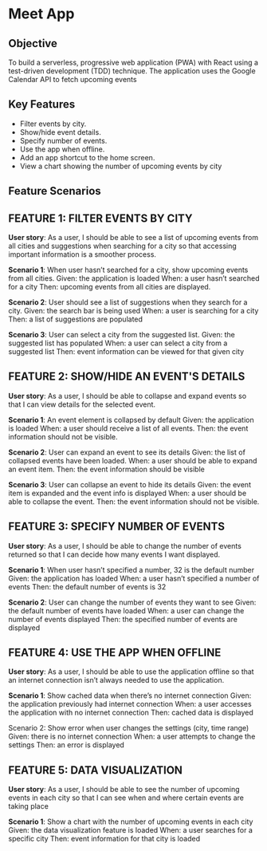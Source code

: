 # Meet App

## Objective

To build a serverless, progressive web application (PWA) with React using a
test-driven development (TDD) technique. The application uses the Google
Calendar API to fetch upcoming events

## Key Features

-   Filter events by city.
-   Show/hide event details.
-   Specify number of events.
-   Use the app when offline.
-   Add an app shortcut to the home screen.
-   View a chart showing the number of upcoming events by city

## Feature Scenarios

## FEATURE 1: FILTER EVENTS BY CITY

**User story**: As a user, I should be able to see a list of upcoming events from all cities and suggestions when searching for a city so that accessing important information is a smoother process.

**Scenario 1**: When user hasn’t searched for a city, show upcoming events from all cities.
Given: the application is loaded
When: a user hasn’t searched for a city
Then: upcoming events from all cities are displayed.

**Scenario 2**: User should see a list of suggestions when they search for a city.
Given: the search bar is being used
When: a user is searching for a city
Then: a list of suggestions are populated

**Scenario 3**: User can select a city from the suggested list.
Given: the suggested list has populated
When: a user can select a city from a suggested list
Then: event information can be viewed for that given city

## FEATURE 2: SHOW/HIDE AN EVENT'S DETAILS

**User story**: As a user, I should be able to collapse and expand events so that I can view details for the selected event.

**Scenario 1**: An event element is collapsed by default
Given: the application is loaded
When: a user should receive a list of all events.
Then: the event information should not be visible.

**Scenario 2**: User can expand an event to see its details
Given: the list of collapsed events have been loaded.
When: a user should be able to expand an event item.
Then: the event information should be visible

**Scenario 3**: User can collapse an event to hide its details
Given: the event item is expanded and the event info is displayed
When: a user should be able to collapse the event.
Then: the event information should not be visible.

## FEATURE 3: SPECIFY NUMBER OF EVENTS

**User story**: As a user, I should be able to change the number of events returned so that I can decide how many events I want displayed.

**Scenario 1**: When user hasn’t specified a number, 32 is the default number
Given: the application has loaded
When: a user hasn’t specified a number of events
Then: the default number of events is 32

**Scenario 2**: User can change the number of events they want to see
Given: the default number of events have loaded
When: a user can change the number of events displayed
Then: the specified number of events are displayed

## FEATURE 4: USE THE APP WHEN OFFLINE

**User story**: As a user, I should be able to use the application offline so that an internet connection isn’t always needed to use the application.

**Scenario 1**: Show cached data when there’s no internet connection
Given: the application previously had internet connection
When: a user accesses the application with no internet connection
Then: cached data is displayed

Scenario 2: Show error when user changes the settings (city, time range)
Given: there is no internet connection
When: a user attempts to change the settings
Then: an error is displayed

## FEATURE 5: DATA VISUALIZATION

**User story**: As a user, I should be able to see the number of upcoming events in each city so that I can see when and where certain events are taking place

**Scenario 1**: Show a chart with the number of upcoming events in each city
Given: the data visualization feature is loaded
When: a user searches for a specific city
Then: event information for that city is loaded

